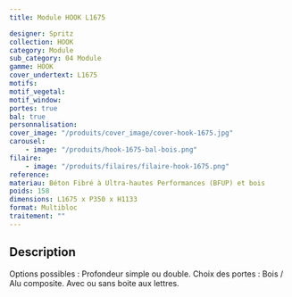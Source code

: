```yaml
---
title: Module HOOK L1675

designer: Spritz
collection: HOOK
category: Module
sub_category: 04 Module
gamme: HOOK
cover_undertext: L1675
motifs:
motif_vegetal:
motif_window:
portes: true
bal: true
personnalisation:
cover_image: "/produits/cover_image/cover-hook-1675.jpg"
carousel:
    - image: "/produits/hook-1675-bal-bois.png"
filaire:
    - image: "/produits/filaires/filaire-hook-1675.png"
reference:
materiau: Béton Fibré à Ultra-hautes Performances (BFUP) et bois
poids: 158
dimensions: L1675 x P350 x H1133
format: Multibloc
traitement: ""
---
```


## Description

Options possibles : Profondeur simple ou double. Choix des portes : Bois / Alu
composite. Avec ou sans boite aux lettres.
